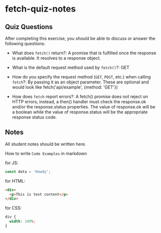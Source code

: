 # fetch-quiz-notes

## Quiz Questions

After completing this exercise, you should be able to discuss or answer the following questions:

- What does `fetch()` return?: A promise that is fulfilled once the response is available. It resolves to a response object.

- What is the default request method used by `fetch()`?: GET

- How do you specify the request method (`GET`, `POST`, etc.) when calling `fetch`?: By passing it as an object parameter. These are optional and would look like fetch('api/example', {method: 'GET'})

- How does `fetch` report errors?: A fetch() promise does not reject on HTTP errors, instead, a then() handler must check the response.ok and/or the response.status properties. The value of response.ok will be a boolean while the value of response.status will be the appropriate response status code.

## Notes

All student notes should be written here.

How to write `Code Examples` in markdown

for JS:

```javascript
const data = 'Howdy';
```

for HTML:

```html
<div>
  <p>This is text content</p>
</div>
```

for CSS:

```css
div {
  width: 100%;
}
```
